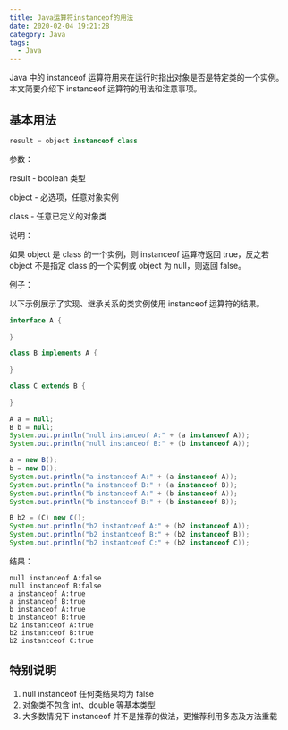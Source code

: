 ```yaml
---
title: Java运算符instanceof的用法
date: 2020-02-04 19:21:28
category: Java
tags:
  - Java
---
```


Java 中的 instanceof 运算符用来在运行时指出对象是否是特定类的一个实例。本文简要介绍下 instanceof 运算符的用法和注意事项。

<!--more-->

## 基本用法

```java
result = object instanceof class
```

参数：

result - boolean 类型

object - 必选项，任意对象实例

class - 任意已定义的对象类

说明：

如果 object 是 class 的一个实例，则 instanceof 运算符返回 true，反之若 object 不是指定 class 的一个实例或 object 为 null，则返回 false。

例子：

以下示例展示了实现、继承关系的类实例使用 instanceof 运算符的结果。

```java
interface A {
    
}

class B implements A {
    
}

class C extends B {
    
}
```

```java
A a = null;
B b = null;
System.out.println("null instanceof A:" + (a instanceof A));
System.out.println("null instanceof B:" + (b instanceof A));

a = new B();
b = new B();
System.out.println("a instanceof A:" + (a instanceof A));
System.out.println("a instanceof B:" + (a instanceof B));
System.out.println("b instanceof A:" + (b instanceof A));
System.out.println("b instanceof B:" + (b instanceof B));

B b2 = (C) new C();
System.out.println("b2 instantceof A:" + (b2 instanceof A));
System.out.println("b2 instantceof B:" + (b2 instanceof B));
System.out.println("b2 instantceof C:" + (b2 instanceof C));
```
结果：

```
null instanceof A:false
null instanceof B:false
a instanceof A:true
a instanceof B:true
b instanceof A:true
b instanceof B:true
b2 instantceof A:true
b2 instantceof B:true
b2 instantceof C:true
```

## 特别说明

1. null instanceof 任何类结果均为 false
1. 对象类不包含 int、double 等基本类型
1. 大多数情况下 instanceof 并不是推荐的做法，更推荐利用多态及方法重载